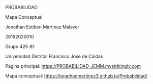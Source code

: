 PROBABILIDAD

Mapa Conceptual

Jonathan Estiben Martinez Malaver 

20192020010

Grupo 425-81

Universidad Distrital Francisco Jose de Caldas

Pagina principal: 
https://PROBABILIDAD-JEMM.mystrikingly.com

Mapa conceptual:
https://jonathanmartinez3.github.io/Probabilidad/
